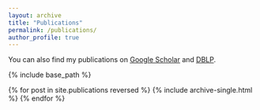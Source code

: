 ```yaml
---
layout: archive
title: "Publications"
permalink: /publications/
author_profile: true
---
```


You can also find my publications on <u><a href="{{site.author.googlescholar}}">Google Scholar</a></u> and <u><a href="{{site.author.dblp}}">DBLP</a></u>.


{% include base_path %}

{% for post in site.publications reversed %}
  {% include archive-single.html %}
{% endfor %}
